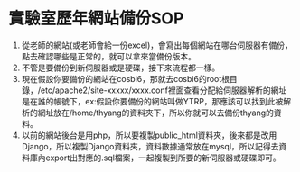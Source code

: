 # 實驗室歷年網站備份SOP
1. 從老師的網站(或老師會給一份excel)，會寫出每個網站在哪台伺服器有備份，點去確認哪些是正常的，就可以拿來當備份版本。
2. 不管是要備份到新伺服器或是硬碟，接下來流程都一樣。
3. 現在假設你要備份的網站在cosbi6，那就去cosbi6的root根目錄，/etc/apache2/site-xxxxx/xxxx.conf裡面查看分配給伺服器解析的網址是在誰的帳號下，ex:假設你要備份的網站叫做YTRP，那應該可以找到此被解析的網址放在/home/thyang的資料夾下，所以你就可以去備份thyang的資料。
4. 以前的網站後台是用php，所以要複製public_html資料夾，後來都是改用Django，所以複製Django資料夾，資料數據通常放在mysql，所以記得去資料庫內export出對應的.sql檔案，一起複製到所要的新伺服器或硬碟即可。
